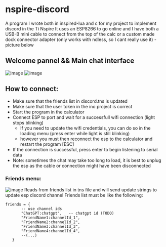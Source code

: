 # nspire-discord
A program I wrote both in inspired-lua and c for my project to implement discord in the Ti Nspire
It uses an ESP8266 to go online and I have both a USB-B mini cable to connect from the top of the calc or a custom made dock connector adapter (only works with ndless, so I cant really use it) - picture below
## Welcome pannel && Main chat interface
![image](https://github.com/user-attachments/assets/463c09a8-45ed-4f63-b4f6-a1090e505476)
![image](https://github.com/user-attachments/assets/5d0dd483-9f63-44d6-9939-474fe3f96068)
<!--![image](https://github.com/user-attachments/assets/08c4077e-e058-4a96-b7fc-2f07e79d9d29)
![image](https://github.com/user-attachments/assets/74867b52-a147-450d-a36b-0a3ac36f82ca)-->
 ## How to connect:
 - Make sure that the friends list in discord.tns is updated
 - Make sure that the user token in the ino project is correct
 - Start the program in the calculator
 - Connect ESP to port and wait for a successfull wifi connection (light stops blinking)
   - If you need to update the wifi credentials, you can do so in the loading menu (press enter while light is still blinking)
   - however you must then reconnect the esp to the calculator and restart the program [ESC]
 - If the connection is successful, press enter to begin listening to serial data
 - Note: sometimes the chat may take too long to load, it is best to unplug the esp as the cable or connection might have been disconnected
### Friends menu:
![image](https://github.com/user-attachments/assets/b97cb06a-4889-4eff-8a65-883a849f9c02)
Reads from friends list in tns file and will send update strings to update esp discord channel
Friends list must be like the following:
```
friends = {
       -- use channel ids
       "ChatGPT:chatgpt",   -- chatgpt id (TODO)
       "FriendName1:channelId_1",
       "FriendName2:channelId_2",
       "FriendName3:channelId_3",
       "FriendName4:channelId_4",
       --(...)
   }
```
